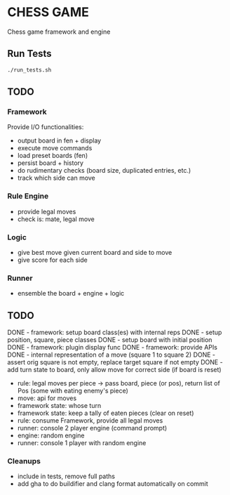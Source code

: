 # CHESS GAME
Chess game framework and engine

## Run Tests
```bash
./run_tests.sh
```

## TODO
### Framework
Provide I/O functionalities:
- output board in fen + display
- execute move commands
- load preset boards (fen)
- persist board + history
- do rudimentary checks (board size, duplicated entries, etc.)
- track which side can move

### Rule Engine
- provide legal moves
- check is: mate, legal move

### Logic
- give best move given current board and side to move
- give score for each side

### Runner
- ensemble the board + engine + logic

## TODO
DONE - framework: setup board class(es) with internal reps
  DONE - setup position, square, piece classes
  DONE - setup board with initial position
DONE - framework: plugin display func
DONE - framework: provide APIs
  DONE - internal representation of a move (square 1 to square 2)
  DONE - assert orig square is not empty, replace target square if not empty
  DONE - add turn state to board, only allow move for correct side (if board is reset)
- rule: legal moves per piece -> pass board, piece (or pos), return list of Pos (some with eating enemy's piece)
- move: api for moves
- framework state: whose turn
- framework state: keep a tally of eaten pieces (clear on reset)
- rule: consume Framework, provide all legal moves
- runner: console 2 player engine (command prompt)
- engine: random engine
- runner: console 1 player with random engine

### Cleanups
- include in tests, remove full paths
- add gha to do buildifier and clang format automatically on commit
